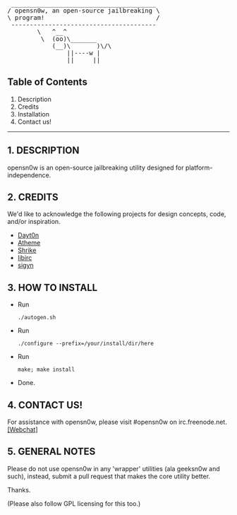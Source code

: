 <pre>
 _______________________________________
/ opensn0w, an open-source jailbreaking \
\ program!                              /
 ---------------------------------------
        \   ^__^
         \  (oo)\_______
            (__)\       )\/\
                ||----w |
                ||     ||
</pre>

## Table of Contents
1.   Description
2.   Credits
3.   Installation
4.   Contact us!

------------------------------------------------------------
## 1. DESCRIPTION

opensn0w is an open-source jailbreaking utility designed for 
platform-independence.

## 2. CREDITS

We'd like to acknowledge the following projects for design 
concepts, code, and/or inspiration.

+ [Dayt0n](http://twitter.com/daytonhasty)
+ [Atheme](http://atheme.net)
+ [Shrike](http://shrike.malkier.net)
+ [libirc](https://github.com/elly/libirc)
+ [sigyn](https://github.com/alyx/sigyn)

## 3. HOW TO INSTALL

- Run <pre>`./autogen.sh`</pre>
- Run <pre>`./configure --prefix=/your/install/dir/here`</pre>
- Run <pre>`make; make install`</pre>
- Done.

## 4. CONTACT US!

For assistance with opensn0w, please visit #opensn0w on irc.freenode.net. [&#91;Webchat&#93;](http://webchat.freenode.net/?channels=opensn0w)

## 5. GENERAL NOTES

Please do not use opensn0w in any 'wrapper' utilities (ala geeksn0w and such), instead, submit a pull request that makes the core utility better.

Thanks.

(Please also follow GPL licensing for this too.)
